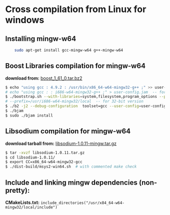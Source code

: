 # Cross compilation from Linux for windows

## Installing mingw-w64
```sh
    sudo apt-get install gcc-mingw-w64 g++-mingw-w64  
```

## Boost Libraries compilation for mingw-w64
__download from:__ [boost_1_61_0.tar.bz2](http://www.boost.org/users/download/)
```sh
$ echo "using gcc : 4.9.2 : /usr/bin/x86_64-w64-mingw32-g++ ;" >> user-config.jam  
# echo "using gcc : : i686-w64-mingw32-g++ ;" > user-config.jam  -- for 32-bit version
$ ./bootstrap.sh --with-libraries=system,filesystem,program_options --prefix=/usr/x84_64-w64-mingw32/local  
# --prefix=/usr/i686-w64-mingw32/local  -- for 32-bit version  
$ ./b2 -j2 --debug-configuration  toolset=gcc --user-config=user-config.jam target-os=windows
$ ./bjam
$ sudo ./bjam install
```




## Libsodium compilation for mingw-w64
__download tarball from:__ [libsodium-1.0.11-mingw.tar.gz](https://download.libsodium.org/libsodium/releases/)

```sh
$ tar -xvzf libsodium-1.0.11.tar.gz
$ cd libsodium-1.0.11/
$ export CC=x86_64-w64-mingw32-gcc
$ ./dist-build/msys2-win64.sh  # with commented make check
 ```
 
 ## Include and linking mingw dependencies (non-pretty):  
__CMakeLists.txt:__ 
```include_directories("/usr/x84_64-w64-mingw32/local/include")```
